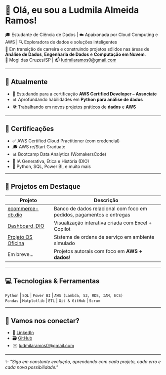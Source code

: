 
# 👋 Olá, eu sou a Ludmila Almeida Ramos!

🎓 Estudante de Ciência de Dados | ☁️ Apaixonada por Cloud Computing e AWS | 🔍 Exploradora de dados e soluções inteligentes  
🌱 Em transição de carreira e construindo projetos sólidos nas áreas de **Análise de Dados**, **Engenharia de Dados** e **Computação em Nuvem**.  
📍 Mogi das Cruzes/SP | 📬 ludmilaramos0@gmail.com

---

## 🚀 Atualmente

- 🔧 Estudando para a certificação **AWS Certified Developer – Associate**
- 📊 Aprofundando habilidades em **Python para análise de dados**
- 🛠️ Trabalhando em novos projetos práticos de **dados** e **AWS**

---

## 💼 Certificações

- ✅ AWS Certified Cloud Practitioner (com credencial)
- 🎓 AWS re/Start Graduate
- 📊 Bootcamp Data Analytics (WomakersCode)
- 🤖 IA Generativa, Ética e História (DIO)
- 🧠 Python, SQL, Power BI, e muito mais

---

## 🧩 Projetos em Destaque

| Projeto | Descrição |
|--------|-----------|
| [ecommerce-db.dio](https://github.com/LudmilaRamos/ecommerce-db.dio) | Banco de dados relacional com foco em pedidos, pagamentos e entregas |
| [Dashboard_DIO](https://github.com/LudmilaRamos/dashboard_dio) | Visualização interativa criada com Excel + Copilot |
| [Projeto OS Oficina](https://github.com/LudmilaRamos/os_oficina_dio) | Sistema de ordens de serviço em ambiente simulado |
| Em breve... | Projetos autorais com foco em **AWS + dados**! |

---

## 💻 Tecnologias & Ferramentas

`Python` | `SQL` | `Power BI` | `AWS (Lambda, S3, RDS, IAM, ECS)`  
`Pandas` | `Matplotlib` | `ETL` | `Git & GitHub` | `Scrum`

---

## 🤝 Vamos nos conectar?

- 💼 [LinkedIn](https://www.linkedin.com/in/ludmila-almeida-ramos)
- 🗃️ [GitHub](https://github.com/LudmilaRamos)
- ✉️ ludmilaramos0@gmail.com

---

✨ *"Sigo em constante evolução, aprendendo com cada projeto, cada erro e cada nova possibilidade."*
